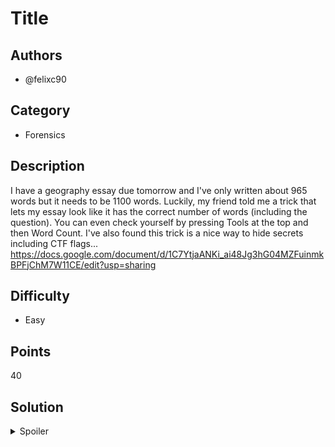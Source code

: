 # Title

## Authors
- @felixc90

## Category
- Forensics

## Description
I have a geography essay due tomorrow and I've only written about 965 words but
it needs to be 1100 words. Luckily, my friend told me a trick that lets my essay
look like it has the correct number of words (including the question). You can
even check yourself by pressing Tools at the top and then Word Count. I've also
found this trick is a nice way to hide secrets including CTF flags...
https://docs.google.com/document/d/1C7YtjaANKi_ai48Jg3hG04MZFuinmkBPFjChM7W11CE/edit?usp=sharing

## Difficulty
- Easy

## Points
40

## Solution
<details>
<summary>Spoiler</summary>

### Idea
Words have been written in same colour as the background (white).

### Walkthrough
1. Any sort of highlighting will expose the hidden text
2. The last chunk of white text contains the flag

### Flag
`COMPCLUB{d0nt_tUrN_@_bL!nD_3y3}`
</details>
